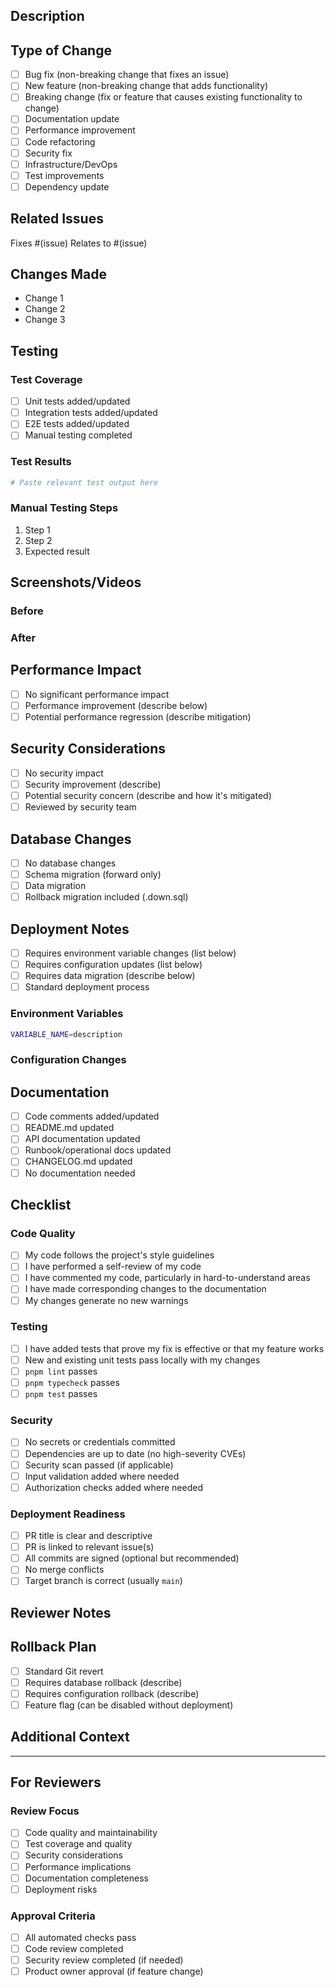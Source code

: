 ## Description
<!-- Provide a clear and concise description of the changes -->

## Type of Change
<!-- Mark the appropriate option with an 'x' -->

- [ ] Bug fix (non-breaking change that fixes an issue)
- [ ] New feature (non-breaking change that adds functionality)
- [ ] Breaking change (fix or feature that causes existing functionality to change)
- [ ] Documentation update
- [ ] Performance improvement
- [ ] Code refactoring
- [ ] Security fix
- [ ] Infrastructure/DevOps
- [ ] Test improvements
- [ ] Dependency update

## Related Issues
<!-- Link to related issues -->

Fixes #(issue)
Relates to #(issue)

## Changes Made
<!-- List the specific changes made in this PR -->

- Change 1
- Change 2
- Change 3

## Testing
<!-- Describe the testing you've done -->

### Test Coverage
- [ ] Unit tests added/updated
- [ ] Integration tests added/updated
- [ ] E2E tests added/updated
- [ ] Manual testing completed

### Test Results
```bash
# Paste relevant test output here
```

### Manual Testing Steps
1. Step 1
2. Step 2
3. Expected result

## Screenshots/Videos
<!-- If applicable, add screenshots or videos to demonstrate the changes -->

### Before
<!-- Screenshot/video of before state -->

### After
<!-- Screenshot/video of after state -->

## Performance Impact
<!-- Describe any performance implications -->

- [ ] No significant performance impact
- [ ] Performance improvement (describe below)
- [ ] Potential performance regression (describe mitigation)

## Security Considerations
<!-- Any security implications of this change? -->

- [ ] No security impact
- [ ] Security improvement (describe)
- [ ] Potential security concern (describe and how it's mitigated)
- [ ] Reviewed by security team

## Database Changes
<!-- Does this PR include database migrations? -->

- [ ] No database changes
- [ ] Schema migration (forward only)
- [ ] Data migration
- [ ] Rollback migration included (.down.sql)

## Deployment Notes
<!-- Any special deployment considerations? -->

- [ ] Requires environment variable changes (list below)
- [ ] Requires configuration updates (list below)
- [ ] Requires data migration (describe below)
- [ ] Standard deployment process

### Environment Variables
<!-- List any new or changed environment variables -->

```bash
VARIABLE_NAME=description
```

### Configuration Changes
<!-- Describe any configuration changes needed -->

## Documentation
<!-- Has documentation been updated? -->

- [ ] Code comments added/updated
- [ ] README.md updated
- [ ] API documentation updated
- [ ] Runbook/operational docs updated
- [ ] CHANGELOG.md updated
- [ ] No documentation needed

## Checklist
<!-- Ensure all items are complete before requesting review -->

### Code Quality
- [ ] My code follows the project's style guidelines
- [ ] I have performed a self-review of my code
- [ ] I have commented my code, particularly in hard-to-understand areas
- [ ] I have made corresponding changes to the documentation
- [ ] My changes generate no new warnings

### Testing
- [ ] I have added tests that prove my fix is effective or that my feature works
- [ ] New and existing unit tests pass locally with my changes
- [ ] `pnpm lint` passes
- [ ] `pnpm typecheck` passes
- [ ] `pnpm test` passes

### Security
- [ ] No secrets or credentials committed
- [ ] Dependencies are up to date (no high-severity CVEs)
- [ ] Security scan passed (if applicable)
- [ ] Input validation added where needed
- [ ] Authorization checks added where needed

### Deployment Readiness
- [ ] PR title is clear and descriptive
- [ ] PR is linked to relevant issue(s)
- [ ] All commits are signed (optional but recommended)
- [ ] No merge conflicts
- [ ] Target branch is correct (usually `main`)

## Reviewer Notes
<!-- Any specific areas you'd like reviewers to focus on? -->

## Rollback Plan
<!-- How can this change be rolled back if needed? -->

- [ ] Standard Git revert
- [ ] Requires database rollback (describe)
- [ ] Requires configuration rollback (describe)
- [ ] Feature flag (can be disabled without deployment)

## Additional Context
<!-- Add any other context about the PR here -->

---

## For Reviewers

### Review Focus
- [ ] Code quality and maintainability
- [ ] Test coverage and quality
- [ ] Security considerations
- [ ] Performance implications
- [ ] Documentation completeness
- [ ] Deployment risks

### Approval Criteria
- [ ] All automated checks pass
- [ ] Code review completed
- [ ] Security review completed (if needed)
- [ ] Product owner approval (if feature change)
